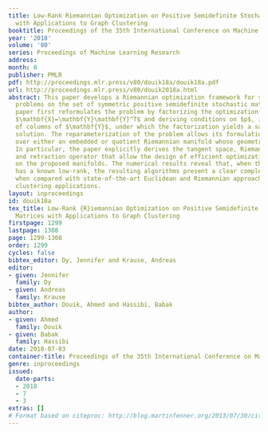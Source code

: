 ```yaml
---
title: Low-Rank Riemannian Optimization on Positive Semidefinite Stochastic Matrices
  with Applications to Graph Clustering
booktitle: Proceedings of the 35th International Conference on Machine Learning
year: '2018'
volume: '80'
series: Proceedings of Machine Learning Research
address: 
month: 0
publisher: PMLR
pdf: http://proceedings.mlr.press/v80/douik18a/douik18a.pdf
url: http://proceedings.mlr.press/v80/douik2018a.html
abstract: This paper develops a Riemannian optimization framework for solving optimization
  problems on the set of symmetric positive semidefinite stochastic matrices. The
  paper first reformulates the problem by factorizing the optimization variable as
  $\mathbf{X}=\mathbf{Y}\mathbf{Y}^T$ and deriving conditions on $p$, i.e., the number
  of columns of $\mathbf{Y}$, under which the factorization yields a satisfactory
  solution. The reparameterization of the problem allows its formulation as an optimization
  over either an embedded or quotient Riemannian manifold whose geometries are investigated.
  In particular, the paper explicitly derives the tangent space, Riemannian gradients
  and retraction operator that allow the design of efficient optimization methods
  on the proposed manifolds. The numerical results reveal that, when the optimal solution
  has a known low-rank, the resulting algorithms present a clear complexity advantage
  when compared with state-of-the-art Euclidean and Riemannian approaches for graph
  clustering applications.
layout: inproceedings
id: douik18a
tex_title: Low-Rank {R}iemannian Optimization on Positive Semidefinite Stochastic
  Matrices with Applications to Graph Clustering
firstpage: 1299
lastpage: 1308
page: 1299-1308
order: 1299
cycles: false
bibtex_editor: Dy, Jennifer and Krause, Andreas
editor:
- given: Jennifer
  family: Dy
- given: Andreas
  family: Krause
bibtex_author: Douik, Ahmed and Hassibi, Babak
author:
- given: Ahmed
  family: Douik
- given: Babak
  family: Hassibi
date: 2018-07-03
container-title: Proceedings of the 35th International Conference on Machine Learning
genre: inproceedings
issued:
  date-parts:
  - 2018
  - 7
  - 3
extras: []
# Format based on citeproc: http://blog.martinfenner.org/2013/07/30/citeproc-yaml-for-bibliographies/
---
```

